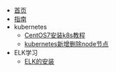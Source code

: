 * [首页](zh-cn/首页.md)
* [指南](zh-cn/guide)
* kubernetes
  * [CentOS7安装k8s教程](zh-cn/CentOS7安装k8s教程.md)
  * [kubernetes新增删除node节点](zh-cn/kubernetes新增删除node节点.md)
* ELK学习
  * [ELK的安装](zh-cn/ELK的安装.md)
